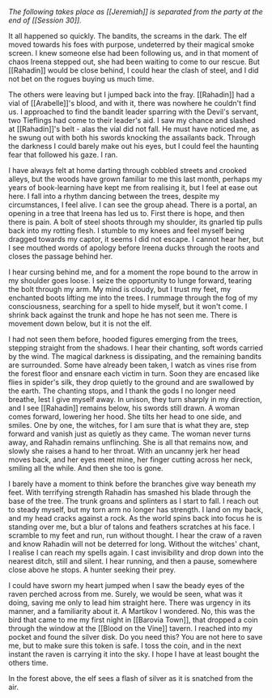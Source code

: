 *The following takes place as [[Jeremiah]] is separated from the party at the end of [[Session 30]].*

It all happened so quickly. The bandits, the screams in the dark. The elf moved towards his foes with purpose, undeterred by their magical smoke screen. I knew someone else had been following us, and in that moment of chaos Ireena stepped out, she had been waiting to come to our rescue. But [[Rahadin]] would be close behind, I could hear the clash of steel, and I did not bet on the rogues buying us much time.

The others were leaving but I jumped back into the fray. [[Rahadin]] had a vial of [[Arabelle]]'s blood, and with it, there was nowhere he couldn't find us. I approached to find the bandit leader sparring with the Devil's servant, two Tieflings had come to their leader's aid. I saw my chance and slashed at [[Rahadin]]'s belt - alas the vial did not fall. He must have noticed me, as he swung out with both his swords knocking the assailants back. Through the darkness I could barely make out his eyes, but I could feel the haunting fear that followed his gaze. I ran. 

I have always felt at home darting through cobbled streets and crooked alleys, but the woods have grown familiar to me this last month, perhaps my years of book-learning have kept me from realising it, but I feel at ease out here. I fall into a rhythm dancing between the trees, despite my circumstances, I feel alive. I can see the group ahead. There is a portal, an opening in a tree that Ireena has led us to. First there is hope, and then there is pain. A bolt of steel shoots through my shoulder, its gnarled tip pulls back into my rotting flesh. I stumble to my knees and feel myself being dragged towards my captor, it seems I did not escape. I cannot hear her, but I see mouthed words of apology before Ireena ducks through the roots and closes the passage behind her.

I hear cursing behind me, and for a moment the rope bound to the arrow in my shoulder goes loose. I seize the opportunity to lunge forward, tearing the bolt through my arm. My mind is cloudy, but I trust my feet, my enchanted boots lifting me into the trees. I rummage through the fog of my consciousness, searching for a spell to hide myself, but it won't come. I shrink back against the trunk and hope he has not seen me. There is movement down below, but it is not the elf. 

I had not seen them before, hooded figures emerging from the trees, stepping straight from the shadows. I hear their chanting, soft words carried by the wind. The magical darkness is dissipating, and the remaining bandits are surrounded. Some have already been taken, I watch as vines rise from the forest floor and ensnare each victim in turn. Soon they are encased like flies in spider's silk, they drop quietly to the ground and are swallowed by the earth. The chanting stops, and I thank the gods I no longer need breathe, lest I give myself away. In unison, they turn sharply in my direction, and I see [[Rahadin]] remains below, his swords still drawn. A woman comes forward, lowering her hood. She tilts her head to one side, and smiles. One by one, the witches, for I am sure that is what they are, step forward and vanish just as quietly as they came. The woman never turns away, and Rahadin remains unflinching. She is all that remains now, and slowly she raises a hand to her throat. With an uncanny jerk her head moves back, and her eyes meet mine, her finger cutting across her neck, smiling all the while. And then she too is gone. 

I barely have a moment to think before the branches give way beneath my feet. With terrifying strength Rahadin has smashed his blade through the base of the tree. The trunk groans and splinters as I start to fall. I reach out to steady myself, but my torn arm no longer has strength. I land on my back, and my head cracks against a rock. As the world spins back into focus he is standing over me, but a blur of talons and feathers scratches at his face. I scramble to my feet and run, run without thought. I hear the craw of a raven and know Rahadin will not be deterred for long. Without the witches' chant, I realise I can reach my spells again. I cast invisibility and drop down into the nearest ditch, still and silent. I hear running, and then a pause, somewhere close above he stops. A hunter seeking their prey. 

I could have sworn my heart jumped when I saw the beady eyes of the raven perched across from me. Surely, we would be seen, what was it doing, saving me only to lead him straight here. There was urgency in its manner, and a familiarity about it. A Martikov I wondered. No, this was the bird that came to me my first night in [[Barovia Town]], that dropped a coin through the window at the [[Blood on the Vine]] tavern. I reached into my pocket and found the silver disk. Do you need this? You are not here to save me, but to make sure this token is safe. I toss the coin, and in the next instant the raven is carrying it into the sky. I hope I have at least bought the others time. 

In the forest above, the elf sees a flash of silver as it is snatched from the air.